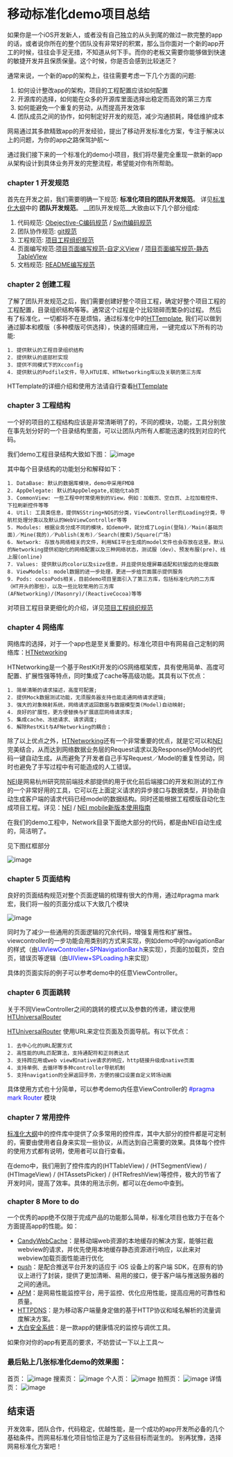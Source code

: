 # 移动标准化demo项目总结

如果你是一个iOS开发新人，或者没有自己独立的从头到尾的做过一款完整的app的话，或者说你所在的整个团队没有非常好的积累，那么当你面对一个新的app开工的时候，往往会手足无措，不知道从何下手。而你的老板又需要你能够做到快速的敏捷开发并且保质保量。这个时候，你是否会感到比较迷茫？

通常来说，一个新的app的架构上，往往需要考虑一下几个方面的问题:

1. 如何设计整改app的架构，项目的工程配置应该如何配置
2. 开源库的选择，如何能在众多的开源库里面选择出稳定而高效的第三方库
3. 如何能避免一个重复的劳动，从而提高开发效率
4. 团队成员之间的协作，如何制定好开发的规范，减少沟通损耗，降低维护成本

网易通过其多款精致app的开发经验，提出了移动开发标准化方案，专注于解决以上的问题，为你的app之路保驾护航～

通过我们接下来的一个标准化的demo小项目，我们将尽量完全重现一款新的app从架构设计到具体业务开发的完整流程，希望能对你有所帮助。

### chapter 1 开发规范
首先在开发之前，我们需要明确一下规范: __标准化项目的团队开发规范__。 详见[标准化大纲](https://github.com/NEYouFan/standardization-iOS/wiki)中的 __团队开发规范__。
__团队开发规范__大致由以下几个部分组成:

1. 代码规范: [Obejective-C编码规范](https://github.com/NEYouFan/standardization-iOS/blob/master/DevelopSpecifications-Docs/Objective-C%E7%BC%96%E7%A0%81%E8%A7%84%E8%8C%83.md) / [Swift编码规范](https://github.com/NEYouFan/standardization-iOS/blob/master/DevelopSpecifications-Docs/Swift%E7%BC%96%E7%A0%81%E8%A7%84%E8%8C%83.md)
2. 团队协作规范:  [git规范](https://github.com/NEYouFan/standardization-iOS/blob/master/DevelopSpecifications-Docs/Git%E4%BD%BF%E7%94%A8%E8%A7%84%E8%8C%83.md) 
3. 工程规范: [项目工程组织规范](https://github.com/NEYouFan/standardization-iOS/blob/master/DevelopSpecifications-Docs/%E9%A1%B9%E7%9B%AE%E5%B7%A5%E7%A8%8B%E7%BB%84%E7%BB%87%E8%A7%84%E8%8C%83.md) 
4. 页面编写规范:[项目页面编写规范-自定义View](https://github.com/NEYouFan/standardization-iOS/blob/master/DevelopSpecifications-Docs/%E9%A1%B9%E7%9B%AE%E9%A1%B5%E9%9D%A2%E7%BC%96%E5%86%99%E8%A7%84%E8%8C%83-%E8%87%AA%E5%AE%9A%E4%B9%89View.md) / [项目页面编写规范-静态TableVIew](https://github.com/NEYouFan/standardization-iOS/blob/master/DevelopSpecifications-Docs/%E9%A1%B9%E7%9B%AE%E9%A1%B5%E9%9D%A2%E7%BC%96%E5%86%99%E8%A7%84%E8%8C%83-%E9%9D%99%E6%80%81TableView.md)
5. 文档规范: [README编写规范](https://github.com/NEYouFan/standardization-iOS/blob/master/DevelopSpecifications-Docs/SDK-README%E7%BC%96%E5%86%99%E8%A7%84%E8%8C%83.md) 


### chapter 2 创建工程
了解了团队开发规范之后，我们需要创建好整个项目工程，确定好整个项目工程的工程配置，目录组织结构等等。通常这个过程是个比较琐碎而繁杂的过程。 然后有了标准化，一切都将不在是烦恼，通过标准化中的[HTTemplate](https://g.hz.netease.com/HeartTouchOpen/HTTemplate), 我们可以做到通过脚本和模版（多种模版可供选择），快速的搭建应用，一键完成以下所有的功能:

```
1. 提供默认的工程目录组织结构
2. 提供默认的底部栏实现
3. 提供不同模式下的Xcconfig
4. 提供默认的Podfile文件，导入HTUI库、HTNetworking库以及关联的第三方库
```

HTTemplate的详细介绍和使用方法请自行查看[HTTemplate](https://g.hz.netease.com/HeartTouchOpen/HTTemplate)

### chapter 3 工程结构
一个好的项目的工程结构应该是非常清晰明了的，不同的模块，功能，工具分别放在事先划分好的一个目录结构里面，可以让团队内所有人都能迅速的找到对应的代码。

我们demo工程目录结构大致如下图：
![image](Resources/standard-doc.png)

其中每个目录结构的功能划分和解释如下：

```
1. DataBase: 默认的数据库模块，demo中采用FMDB
2. AppDelegate: 默认的AppDelegate,初始化tab页
3. CommonView: 一些工程中时常使用到的View，例如：加载页、空白页、上拉加载控件、下拉刷新控件等等
4. Util: 工具类信息，提供NSString+NOS的分类，ViewController的Loading分类，导航栏处理分类以及默认的WebViewController等等
5. Modules: 根据业务分成不同的模块，如demo中，就分成了Login(登陆)／Main(基础页面)／Mine(我的)／Publish(发布)／Search(搜索)/Square(广场)
6. Network: 存放与网络相关的文件，利用NEI平台生成的model文件也会存放在这里。默认的Networking提供初始化的网络配置以及三种网络状态，测试服（dev）、预发布服(pre)、线上服(online)
7. Values: 提供默认的color以及size信息，并且提供处理屏幕适配和抗锯齿的处理函数
8. ViewModels: model数据的进一步处理，更进一步给页面展示提供服务
9. Pods: cocoaPods相关，目前demo项目里面引入了第三方库，包括标准化内的二方库（HT开头的那些），以及一些比较常用的三方库(AFNetworking)/(Masonry)/(ReactiveCocoa)等等
```

对项目工程目录更细化的介绍，详见[项目工程组织规范](https://github.com/NEYouFan/standardization-iOS/blob/master/DevelopSpecifications-Docs/%E9%A1%B9%E7%9B%AE%E5%B7%A5%E7%A8%8B%E7%BB%84%E7%BB%87%E8%A7%84%E8%8C%83.md)

### chapter 4  网络库
网络库的选择，对于一个app也是至关重要的。标准化项目中有网易自己定制的网络库：[HTNetworking](https://github.com/NEYouFan/standardization-iOS/wiki/htnetwork-htnetworking)

HTNetworking是一个基于RestKit开发的iOS网络框架库，具有使用简单、高度可配置、扩展性强等特点，同时集成了cache等高级功能。其具有以下优点：

```
1. 简单清晰的请求描述，高度可配置;
2. 提供Mock数据测试功能，无须服务器支持也能走通网络请求逻辑;
3. 强大的对象映射系统，网络请求返回数据与数据模型类(Model)自动映射;
4. 良好的扩展性，更方便替换与扩展底层网络请求库;
5. 集成cache、冻结请求、请求调度;
6. 解除RestKit与AFNetworking的耦合；
```

除了以上优点之外，[HTNetworking](https://github.com/NEYouFan/standardization-iOS/wiki/htnetwork-htnetworking)还有一个非常重要的优点，就是它可以和[NEI](https://github.com/NEYouFan/standardization-iOS/wiki/htnetwork-nei)完美结合，从而达到网络数据业务层的Request请求以及Response的Model的代码一键自动生成。从而避免了开发者自己手写Request／Model的重复性劳动，同时也避免了手写过程中有可能造成的人工错误。

[NEI](https://github.com/NEYouFan/standardization-iOS/wiki/htnetwork-nei)是网易杭州研究院前端技术部提供的用于优化前后端接口的开发和测试的工作的一个非常好用的工具，它可以在上面定义请求的异步接口与数据类型，并协助自动生成客户端的请求代码已经model的数据结构。同时还能根据工程模版自动化生成项目工程。详见：[NEI](https://nei.netease.com) / [NEI mobile新版本使用指南](https://g.hz.netease.com/HeartTouchOpen/nei_mobile/blob/dev/Version3.0/How-To-Use/nei%20mobile%E6%96%B0%E7%89%88%E6%9C%AC%E4%BD%BF%E7%94%A8%E6%8C%87%E5%8D%97.md)

在我们的demo工程中，Network目录下面绝大部分的代码，都是由NEI自动生成的，简洁明了。

见下图红框部分

![image](Resources/standard-nei.png)

### chapter 5 页面结构
良好的页面结构规范对整个页面逻辑的梳理有很大的作用，通过#pragma mark 宏，我们将一般的页面分成以下大致几个模块

![image](Resources/standard-viewcontroller.png)

同时为了减少一些通用的页面逻辑的冗余代码，增强复用性和扩展性。viewcontroller的一步功能会用类别的方式来实现，例如demo中的navigationBar的样式（由<font color=blue>UIViewController+SPNavigationBar.h</font>来实现），页面的加载页，空白页，错误页等逻辑（由<font color=blue>UIView+SPLoading.h</font>来实现）

具体的页面实际的例子可以参考demo中的任意ViewController。

### chapter 6 页面跳转
关于不同ViewController之间的跳转的模式以及参数的传递，建议使用[HTUniversalRouter](https://github.com/NEYouFan/standardization-iOS/wiki/htui-htrouter)

[HTUniversalRouter](https://github.com/NEYouFan/standardization-iOS/wiki/htui-htrouter) 使用URL来定位页面及页面导航。有以下优点：

```
1. 去中心化的URL配置方式
2. 高性能的URL匹配算法，支持通配符和正则表达式
3. 支持跨应用或web view和native请求的响应，http链接升级成native页面
4. 支持单例、去循环等多种controller导航机制
5. 支持navigation的全屏返回手势，方便的接口设置自定义转场动画
```

具体使用方式也十分简单，可以参考demo内任意ViewController的 <font color=blue>#pragma mark Router</font> 模块

### chapter 7 常用控件
[标准化大纲](https://github.com/NEYouFan/standardization-iOS/wiki)中的控件库中提供了众多常用的控件库，其中大部分的控件都是可定制的，需要由使用者自身来实现一些协议，从而达到自己需要的效果。具体每个控件的使用方式都有说明，使用者可以自行查看。

在demo中，我们用到了控件库内的(HTTableView) / (HTSegmentView) / (HTImageView) / (HTAssetsPicker) / (HTRefreshView)等控件，极大的节省了开发时间，提高了效率。具体的用法示例，都可以在demo中查到。

### chapter 8 More to do
一个优秀的app绝不仅限于完成产品的功能那么简单，标准化项目也致力于在各个方面提高app的性能。如：

* [CandyWebCache](https://github.com/NEYouFan/standardization-iOS/wiki/sdk-candywebcache)：是移动端web资源的本地缓存的解决方案，能够拦截webview的请求，并优先使用本地缓存静态资源进行响应，以此来对webview加载页面性能进行优化
* [push](https://github.com/NEYouFan/standardization-iOS/blob/master/SDK-Docs/Push-README.md)：是配合推送平台开发的适应于 iOS 设备上的客户端 SDK，在原有的协议上进行了封装，提供了更加清晰、易用的接口，便于客户端与推送服务器的之间的通讯。
* [APM](https://github.com/NEYouFan/standardization-iOS/blob/master/SDK-Docs/NAPM-README.md)：是网易性能监控平台，用于监控、优化应用性能，提高应用的可靠性和质量。
* [HTTPDNS](https://github.com/NEYouFan/standardization-iOS/blob/master/SDK-Docs/HTTPDNS-README.md)：是为移动客户端量身定做的基于HTTP协议和域名解析的流量调度解决方案。
* [大白安全系统](https://github.com/NEYouFan/standardization-iOS/blob/master/SDK-Docs/HTMemeryLeakDetactor-README.md)：是一款app的健康情况的监控与调优工具。

如果你对你的app有更高的要求，不妨尝试一下以上工具～


### 最后贴上几张标准化demo的效果图：
首页：
![image](Resources/standard-shortcut1.png)
搜索页：
![image](Resources/standard-shortcut2.jpg)
个人页：
![image](Resources/standard-shortcut3.jpg)
拍照页：
![image](Resources/standard-shortcut4.jpg)
详情页：
![image](Resources/standard-shortcut5.jpg)



## 结束语

开发效率，团队合作，代码稳定，优越性能，是一个成功的app开发所必备的几个基础条件。而网易标准化项目恰恰正是为了这些目标而诞生的。 别再犹豫，选择网易标准化方案吧！
